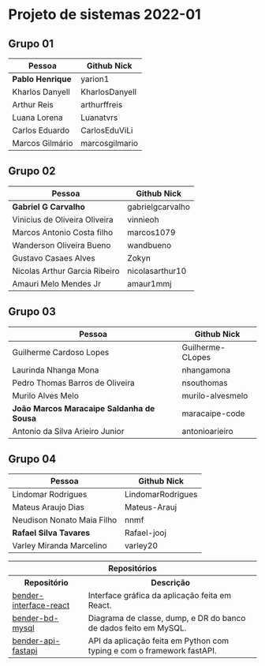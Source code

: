 # Projeto de sistemas 2022-01


## Grupo 01

| Pessoa | Github Nick |
|----|----|
| **Pablo Henrique** | yarion1  |
| Kharlos Danyell | KharlosDanyell  |
| Arthur Reis | arthurffreis  |
| Luana Lorena  | Luanatvrs  |
| Carlos Eduardo  | CarlosEduViLi  |
| Marcos Gilmário  | marcosgilmario  |

## Grupo 02

| Pessoa | Github Nick |
|-----|----|
| **Gabriel G Carvalho** | gabrielgcarvalho |
| Vinicius de Oliveira Oliveira | vinnieoh |
| Marcos Antonio Costa filho | marcos1079 |
| Wanderson Oliveira Bueno | wandbueno |
| Gustavo Casaes Alves | Zokyn | 
| Nicolas Arthur Garcia Ribeiro | nicolasarthur10 |
| Amauri Melo Mendes Jr | amaur1mmj |

## Grupo 03

| Pessoa | Github Nick |
|----|----|
| Guilherme Cardoso Lopes | Guilherme-CLopes  |
| Laurinda Nhanga Mona  | nhangamona  |
| Pedro Thomas Barros de Oliveira | nsouthomas |
| Murilo Alves Melo  | murilo-alvesmelo  |
| **João Marcos Maracaipe Saldanha de Sousa** | maracaipe-code  |
| Antonio da Silva Arieiro Junior | antonioarieiro  |


  
## Grupo 04

<div align="center">


  | Pessoa | Github Nick |
  |----|----|
  | Lindomar Rodrigues | LindomarRodrigues  |
  | Mateus Araujo Dias | Mateus-Arauj |
  | Neudison Nonato Maia Filho  | nnmf  |
  | **Rafael Silva Tavares**  | Rafael-jooj  |
  | Varley Miranda Marcelino  | varley20  |
  
</div>

<div align="center">
 
  <table>
    <tr>
      <th colspan="2">Repositórios</td>
    </tr>
    <tr>
      <th>Repositório</td>
      <th>Descrição</td>
    </tr>
    <tr>
      <td><a href="https://github.com/LindomarRodrigues/bender-interface-react">bender-interface-react</a></td>
      <td>Interface gráfica da aplicação feita em React.</td>
    </tr>
    <tr>
      <td><a href="https://github.com/LindomarRodrigues/bender-bd-mysql">bender-bd-mysql</a></td>
      <td>Diagrama de classe, dump, e DR do banco de dados feito em MySQL.</td>
    </tr>
    <tr>
      <td><a href="https://github.com/LindomarRodrigues/bender-api-fastapi">bender-api-fastapi</a></td>
      <td>API da aplicação feita em Python com typing e com o framework fastAPI.</td>
    </tr>
  </table>
  
</div>
